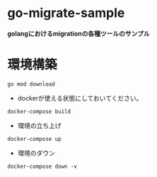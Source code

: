 # go-migrate-sample
**golangにおけるmigrationの各種ツールのサンプル**

# 環境構築
```
go mod download
```

- dockerが使える状態にしておいてください。
```
docker-compose build
```

- 環境の立ち上げ
```
docker-compose up
```

- 環境のダウン
```
docker-compose down -v
```
